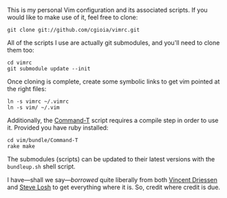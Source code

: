 This is my personal Vim configuration and its associated scripts. If you would like to make use of it, feel free to clone:

	git clone git://github.com/cgioia/vimrc.git

All of the scripts I use are actually git submodules, and you'll need to clone them too:

	cd vimrc
	git submodule update --init

Once cloning is complete, create some symbolic links to get vim pointed at the right files:

	ln -s vimrc ~/.vimrc
	ln -s vim/ ~/.vim

Additionally, the [Command-T][ct] script requires a compile step in order to use it. Provided you have ruby installed:

	cd vim/bundle/Command-T
	rake make

The submodules (scripts) can be updated to their latest versions with the `bundleup.sh` shell script.

I have—shall we say—_borrowed_ quite liberally from both [Vincent Driessen][nvie] and [Steve Losh][sjl] to get everything where it is. So, credit where credit is due.

[nvie]: https://github.com/nvie/vimrc
[sjl]: https://bitbucket.org/sjl/dotfiles/
[ct]: https://github.com/wincent/Command-T
